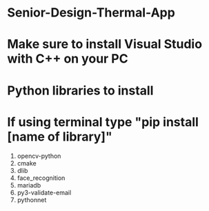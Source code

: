 # Senior-Design-Thermal-App
# Make sure to install Visual Studio with C++ on your PC
# Python libraries to install
# If using terminal type "pip install [name of library]"

1. opencv-python
2. cmake
3. dlib
4. face_recognition
5. mariadb
6. py3-validate-email
7. pythonnet

